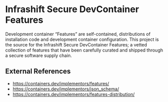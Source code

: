 # Infrashift Secure DevContainer Features

Development container “Features” are self-contained, distributions of installation code and development container configuration. This project is the source for the Infrashift Secure DevContainer Features; a vetted collection of features that have been carefully curated and shipped through a secure software supply chain. 


## External References

* https://containers.dev/implementors/features/
* https://containers.dev/implementors/json_schema/
* https://containers.dev/implementors/features-distribution/
